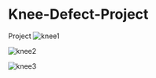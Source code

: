 # Knee-Defect-Project
Project
![knee1](https://user-images.githubusercontent.com/88381058/144166675-d46b923d-5d5d-4ef1-a94c-dc5d9810a5f2.png)


![knee2](https://user-images.githubusercontent.com/88381058/144166680-21b703f1-c9c2-403c-9d6a-95904f0d150c.png)


![knee3](https://user-images.githubusercontent.com/88381058/144166683-4aae84d1-061c-4f83-ac9e-b5b45fa64610.png)
